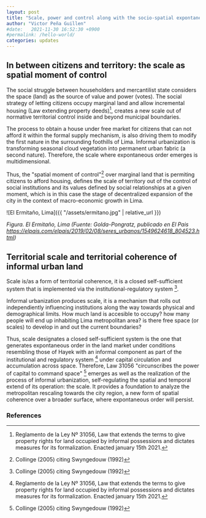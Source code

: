 ```yaml
---
layout: post
title: "Scale, power and control along with the socio-spatial expontaneous order"
author: "Victor Peña Guillen"
#date:   2021-11-30 16:52:30 +0900
#permalink: /hello-world/
categories: updates
---
```


## In between citizens and territory: the scale as spatial moment of control

The social struggle between householders and mercantilist state considers the space (land) as the source of value and power (votes). The social strategy of letting citizens occupy marginal land and allow incremental housing (Law extending property deeds)[^1], creates a new scale out of normative territorial control inside and beyond municipal boundaries.

The process to obtain a house under free market for citizens that can not afford it within the formal supply mechanism, is also driving them to modify the first nature in the surrounding foothills of Lima. Informal urbanization is transforming seasonal cloud vegetation into permanent urban fabric (a second nature). Therefore, the scale where expontaneous order emerges is multidimensional.

Thus, the "spatial moment of control"[^2] over marginal land that is permiting citizens to afford housing, defines the scale of territory out of the control of social institutions and its values defined by social relationships at a given moment, which is in this case the stage of decentralized expansion of the city in the context of macro-economic growth in Lima.

![El Ermitaño, Lima]({{ "/assets/ermitano.jpg" | relative_url }})

*Figura. El Ermitaño, Lima (Fuente: Golda-Pongratz, publicado en El Pais <https://elpais.com/elpais/2019/02/08/seres_urbanos/1549624618_804523.html>)*

## Territorial scale and territorial coherence of informal urban land

Scale is/as a form of territorial coherence, it is a closed self-sufficient system that is implemented via the institutional-regulatory system [^2].

Informal urbanization produces scale, it is a mechanism that rolls out independiently influencing institutions along the way towards physical and demographical limits. How much land is accesible to occupy? how many people will end up inhabiting Lima metropolitan area? is there free space (or scales) to develop in and out the current boundaries?

Thus, scale designates a closed self-sufficient system is the one that generates expontaneous order in the land market under conditions resembling those of Hayek with an informal component as part of the institutional and regulatory system [^1] under capital circulation and accumulation across space. Therefore, Law 31056 "circunscribes the power of capital to command space" [^2] emerges as well as the realization of the process of informal urbanization, self-regulating the spatial and temporal extend of its operation: the scale. It provides a foundation to analyze the metropolitan rescaling towards the city region, a new form of spatial coherence over a broader surface, where expontaneous order will persist.

### References

[^1]: Reglamento de la Ley Nº 31056, Law that extends the terms to give property rights for land occupied by informal possessions and dictates measures for its formalization. Enacted january 15th 2021.

[^2]: Collinge (2005) citing Swyngedouw (1992)
